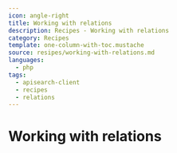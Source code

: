 ```yaml
---
icon: angle-right
title: Working with relations
description: Recipes - Working with relations
category: Recipes
template: one-column-with-toc.mustache
source: resipes/working-with-relations.md
languages:
  - php
tags:
  - apisearch-client
  - recipes
  - relations
---
```


# Working with relations